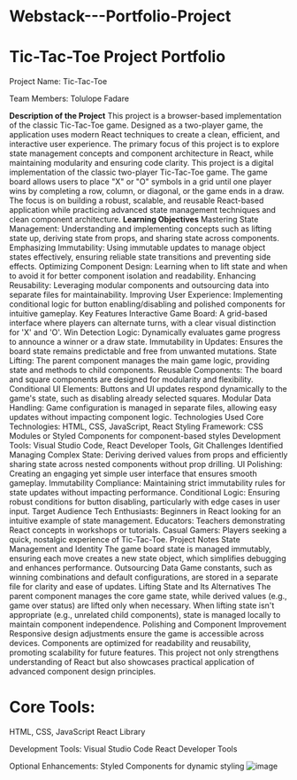 # Webstack---Portfolio-Project
# Tic-Tac-Toe Project Portfolio

Project Name: Tic-Tac-Toe

Team Members: Tolulope Fadare

**Description of the Project**
This project is a browser-based implementation of the classic Tic-Tac-Toe game. Designed as a two-player game, the application uses modern React techniques to create a clean, efficient, and interactive user experience. The primary focus of this project is to explore state management concepts and component architecture in React, while maintaining modularity and ensuring code clarity.
This project is a digital implementation of the classic two-player Tic-Tac-Toe game. The game board allows users to place "X" or "O" symbols in a grid until one player wins by completing a row, column, or diagonal, or the game ends in a draw. The focus is on building a robust, scalable, and reusable React-based application while practicing advanced state management techniques and clean component architecture.
**Learning Objectives**
Mastering State Management: Understanding and implementing concepts such as lifting state up, deriving state from props, and sharing state across components.
Emphasizing Immutability: Using immutable updates to manage object states effectively, ensuring reliable state transitions and preventing side effects.
Optimizing Component Design: Learning when to lift state and when to avoid it for better component isolation and readability.
Enhancing Reusability: Leveraging modular components and outsourcing data into separate files for maintainability.
Improving User Experience: Implementing conditional logic for button enabling/disabling and polished components for intuitive gameplay.
Key Features
Interactive Game Board: A grid-based interface where players can alternate turns, with a clear visual distinction for 'X' and 'O'.
Win Detection Logic: Dynamically evaluates game progress to announce a winner or a draw state.
Immutability in Updates: Ensures the board state remains predictable and free from unwanted mutations.
State Lifting: The parent component manages the main game logic, providing state and methods to child components.
Reusable Components: The board and square components are designed for modularity and flexibility.
Conditional UI Elements: Buttons and UI updates respond dynamically to the game's state, such as disabling already selected squares.
Modular Data Handling: Game configuration is managed in separate files, allowing easy updates without impacting component logic.
Technologies Used
Core Technologies: HTML, CSS, JavaScript, React
Styling Framework: CSS Modules or Styled Components for component-based styles
Development Tools: Visual Studio Code, React Developer Tools, Git
Challenges Identified
Managing Complex State: Deriving derived values from props and efficiently sharing state across nested components without prop drilling.
UI Polishing: Creating an engaging yet simple user interface that ensures smooth gameplay.
Immutability Compliance: Maintaining strict immutability rules for state updates without impacting performance.
Conditional Logic: Ensuring robust conditions for button disabling, particularly with edge cases in user input.
Target Audience
Tech Enthusiasts: Beginners in React looking for an intuitive example of state management.
Educators: Teachers demonstrating React concepts in workshops or tutorials.
Casual Gamers: Players seeking a quick, nostalgic experience of Tic-Tac-Toe.
Project Notes
State Management and Identity
The game board state is managed immutably, ensuring each move creates a new state object, which simplifies debugging and enhances performance.
Outsourcing Data
Game constants, such as winning combinations and default configurations, are stored in a separate file for clarity and ease of updates.
Lifting State and Its Alternatives
The parent component manages the core game state, while derived values (e.g., game over status) are lifted only when necessary.
When lifting state isn't appropriate (e.g., unrelated child components), state is managed locally to maintain component independence.
Polishing and Component Improvement
Responsive design adjustments ensure the game is accessible across devices.
Components are optimized for readability and reusability, promoting scalability for future features.
This project not only strengthens understanding of React but also showcases practical application of advanced component design principles.

# Core Tools:
HTML, CSS, JavaScript
React Library

Development Tools:
Visual Studio Code
React Developer Tools

Optional Enhancements:
Styled Components for dynamic styling
![image](https://github.com/user-attachments/assets/c60dafd0-4dfe-491d-8395-ffc3c93a69fc)






